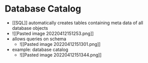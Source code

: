 # Database Catalog
+ [[SQL]] automatically creates tables containing meta data of all database objects
+ ![[Pasted image 20220412151253.png]]
+ allows queries on schema 
	+ ![[Pasted image 20220412151301.png]]
+ example: database catalog
	+ ![[Pasted image 20220412151344.png]]

